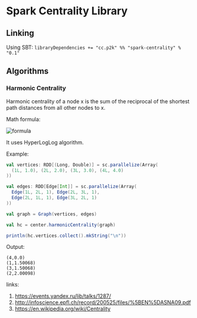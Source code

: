 # Spark Centrality Library

## Linking

Using SBT: `libraryDependencies += "cc.p2k" %% "spark-centrality" % "0.1"`

## Algorithms

### Harmonic Centrality

Harmonic centrality of a node x is the sum of the reciprocal of the shortest path distances from all other nodes to x.

Math formula:

![formula](http://upload.wikimedia.org/math/b/b/0/bb039f0850211e3f763c648178cb30b4.png)

It uses HyperLogLog algorithm.

Example:

```scala
val vertices: RDD[(Long, Double)] = sc.parallelize(Array(
  (1L, 1.0), (2L, 2.0), (3L, 3.0), (4L, 4.0)
))

val edges: RDD[Edge[Int]] = sc.parallelize(Array(
  Edge(1L, 2L, 1), Edge(2L, 3L, 1),
  Edge(2L, 1L, 1), Edge(3L, 2L, 1)
))

val graph = Graph(vertices, edges)

val hc = center.harmonicCentrality(graph)

println(hc.vertices.collect().mkString("\n"))

```

Output:

```
(4,0.0)
(1,1.50068)
(3,1.50068)
(2,2.00098)
```

links:

1. https://events.yandex.ru/lib/talks/1287/
2. http://infoscience.epfl.ch/record/200525/files/%5BEN%5DASNA09.pdf
3. https://en.wikipedia.org/wiki/Centrality
